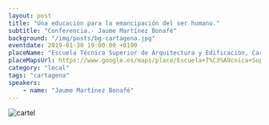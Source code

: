 ```yaml
---
layout: post
title: "Una educación para la emancipación del ser humano."
subtitle: "Conferencia.- Jaume Martínez Bonafé"
background: "/img/posts/bg-cartagena.jpg"
eventdate: 2019-01-30 19:00:00 +0100
placeName: "Escuela Técnica Superior de Arquitectura y Edificación, Cartagena."
placeMapsUrl: https://www.google.es/maps/place/Escuela+T%C3%A9cnica+Superior+de+Arquitectura+y+Edificaci%C3%B3n/@37.6066789,-0.9813371,17z/data=!3m1!4b1!4m5!3m4!1s0xd63418972cd92df:0x208788401eaf985d!8m2!3d37.6066747!4d-0.9791484
category: "local"
tags: "cartagena"
speakers:
    - name: "Jaume Martínez Bonafé"
---
```


![cartel](/img/posts/jaumepng.png)
